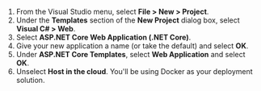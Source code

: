 1. From the Visual Studio menu, select **File > New > Project**.
2. Under the **Templates** section of the **New Project** dialog box, select **Visual C# > Web**.
3. Select **ASP.NET Core Web Application (.NET Core)**.
4. Give your new application a name (or take the default) and select **OK**.
5. Under **ASP.NET Core Templates**, select **Web Application** and select **OK**.
6. Unselect **Host in the cloud**. You'll be using Docker as your deployment solution.
